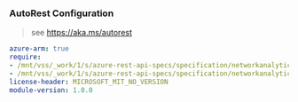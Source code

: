 ### AutoRest Configuration

> see https://aka.ms/autorest

``` yaml
azure-arm: true
require:
- /mnt/vss/_work/1/s/azure-rest-api-specs/specification/networkanalytics/resource-manager/readme.md
- /mnt/vss/_work/1/s/azure-rest-api-specs/specification/networkanalytics/resource-manager/readme.go.md
license-header: MICROSOFT_MIT_NO_VERSION
module-version: 1.0.0

```